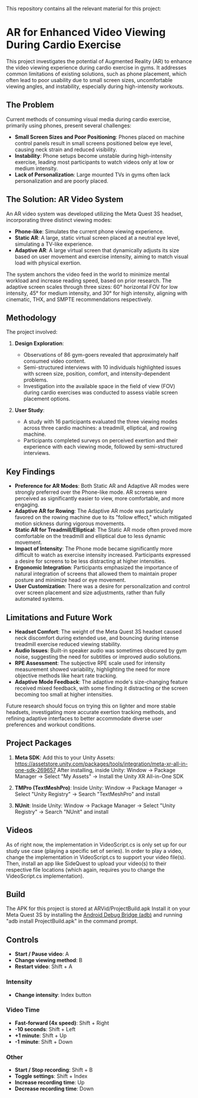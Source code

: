 This repository contains all the relevant material for this project:
# AR for Enhanced Video Viewing During Cardio Exercise

This project investigates the potential of Augmented Reality (AR) to enhance the video viewing experience during cardio exercise in gyms. It addresses common limitations of existing solutions, such as phone placement, which often lead to poor usability due to small screen sizes, uncomfortable viewing angles, and instability, especially during high-intensity workouts.

## The Problem

Current methods of consuming visual media during cardio exercise, primarily using phones, present several challenges:
* **Small Screen Sizes and Poor Positioning**: Phones placed on machine control panels result in small screens positioned below eye level, causing neck strain and reduced visibility.
* **Instability**: Phone setups become unstable during high-intensity exercise, leading most participants to watch videos only at low or medium intensity.
* **Lack of Personalization**: Large mounted TVs in gyms often lack personalization and are poorly placed.

## The Solution: AR Video System

An AR video system was developed utilizing the Meta Quest 3S headset, incorporating three distinct viewing modes:
* **Phone-like**: Simulates the current phone viewing experience.
* **Static AR**: A large, static virtual screen placed at a neutral eye level, simulating a TV-like experience.
* **Adaptive AR**: A large virtual screen that dynamically adjusts its size based on user movement and exercise intensity, aiming to match visual load with physical exertion.

The system anchors the video feed in the world to minimize mental workload and increase reading speed, based on prior research. The adaptive screen scales through three sizes: 60° horizontal FOV for low intensity, 45° for medium intensity, and 30° for high intensity, aligning with cinematic, THX, and SMPTE recommendations respectively.

## Methodology

The project involved:
1.  **Design Exploration**:
    * Observations of 86 gym-goers revealed that approximately half consumed video content.
    * Semi-structured interviews with 10 individuals highlighted issues with screen size, position, comfort, and intensity-dependent problems.
    * Investigation into the available space in the field of view (FOV) during cardio exercises was conducted to assess viable screen placement options.

2.  **User Study**:
    * A study with 16 participants evaluated the three viewing modes across three cardio machines: a treadmill, elliptical, and rowing machine.
    * Participants completed surveys on perceived exertion and their experience with each viewing mode, followed by semi-structured interviews.

## Key Findings

* **Preference for AR Modes**: Both Static AR and Adaptive AR modes were strongly preferred over the Phone-like mode. AR screens were perceived as significantly easier to view, more comfortable, and more engaging.
* **Adaptive AR for Rowing**: The Adaptive AR mode was particularly favored on the rowing machine due to its "follow effect," which mitigated motion sickness during vigorous movements.
* **Static AR for Treadmill/Elliptical**: The Static AR mode often proved more comfortable on the treadmill and elliptical due to less dynamic movement.
* **Impact of Intensity**: The Phone mode became significantly more difficult to watch as exercise intensity increased. Participants expressed a desire for screens to be less distracting at higher intensities.
* **Ergonomic Integration**: Participants emphasized the importance of natural integration of screens that allowed them to maintain proper posture and minimize head or eye movement.
* **User Customization**: There was a desire for personalization and control over screen placement and size adjustments, rather than fully automated systems.

## Limitations and Future Work

* **Headset Comfort**: The weight of the Meta Quest 3S headset caused neck discomfort during extended use, and bouncing during intense treadmill exercise reduced viewing stability.
* **Audio Issues**: Built-in speaker audio was sometimes obscured by gym noise, suggesting the need for subtitles or improved audio solutions.
* **RPE Assessment**: The subjective RPE scale used for intensity measurement showed variability, highlighting the need for more objective methods like heart rate tracking.
* **Adaptive Mode Feedback**: The adaptive mode's size-changing feature received mixed feedback, with some finding it distracting or the screen becoming too small at higher intensities.

Future research should focus on trying this on lighter and more stable headsets, investigating more accurate exertion tracking methods, and refining adaptive interfaces to better accommodate diverse user preferences and workout conditions.

## Project Packages
1.  **Meta SDK**:
Add this to your Unity Assets: https://assetstore.unity.com/packages/tools/integration/meta-xr-all-in-one-sdk-269657
After installing, inside Unity: Window -> Package Manager -> Select "My Assets" -> Install the Unity XR All-in-One SDK

2.  **TMPro (TextMeshPro)**:
Inside Unity: Window -> Package Manager -> Select "Unity Registry" -> Search "TextMeshPro" and install

3.  **NUnit**:
Inside Unity: Window -> Package Manager -> Select "Unity Registry" -> Search "NUnit" and install

## Videos
As of right now, the implementation in VideoScript.cs is only set up for our study use case (playing a specific set of series).
In order to play a video, change the implementation in VideoScript.cs to support your video file(s).
Then, install an app like SideQuest to upload your video(s) to their respective file locations (which again, requires you to change the VideoScript.cs implementation).

## Build
The APK for this project is stored at ARVid/ProjectBuild.apk
Install it on your Meta Quest 3S by installing the [Android Debug Bridge (adb)](https://developer.android.com/tools/adb) and running "adb install ProjectBuild.apk" in the command prompt.

## Controls
* **Start / Pause video**: A
* **Change viewing method**: B
* **Restart video**: Shift + A

### Intensity
* **Change intensity**: Index button

### Video Time
* **Fast-forward (4x speed)**: Shift + Right
* **-10 seconds**: Shift + Left
* **+1 minute**: Shift + Up
* **-1 minute**: Shift + Down

### Other
* **Start / Stop recording**: Shift + B
* **Toggle settings**: Shift + Index
* **Increase recording time**: Up
* **Decrease recording time**: Down

